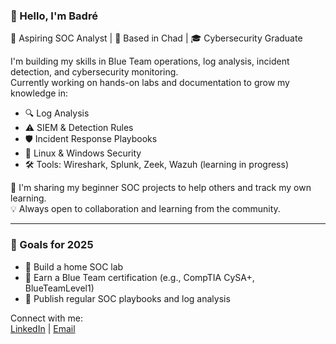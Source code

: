 ### 👋 Hello, I'm Badré

🎯 Aspiring SOC Analyst | 📍 Based in Chad | 🎓 Cybersecurity Graduate

I'm building my skills in Blue Team operations, log analysis, incident detection, and cybersecurity monitoring.  
Currently working on hands-on labs and documentation to grow my knowledge in:

- 🔍 Log Analysis
- ⚠️ SIEM & Detection Rules
- 🛡️ Incident Response Playbooks
- 🐧 Linux & Windows Security
- 🛠️ Tools: Wireshark, Splunk, Zeek, Wazuh (learning in progress)

📘 I'm sharing my beginner SOC projects to help others and track my own learning.  
💡 Always open to collaboration and learning from the community.

---

### 🚀 Goals for 2025
- 🧪 Build a home SOC lab
- 🎯 Earn a Blue Team certification (e.g., CompTIA CySA+, BlueTeamLevel1)
- 📝 Publish regular SOC playbooks and log analysis

Connect with me:  
[LinkedIn](dobguebadre) | [Email](dobguebadre235@gmail.com)
